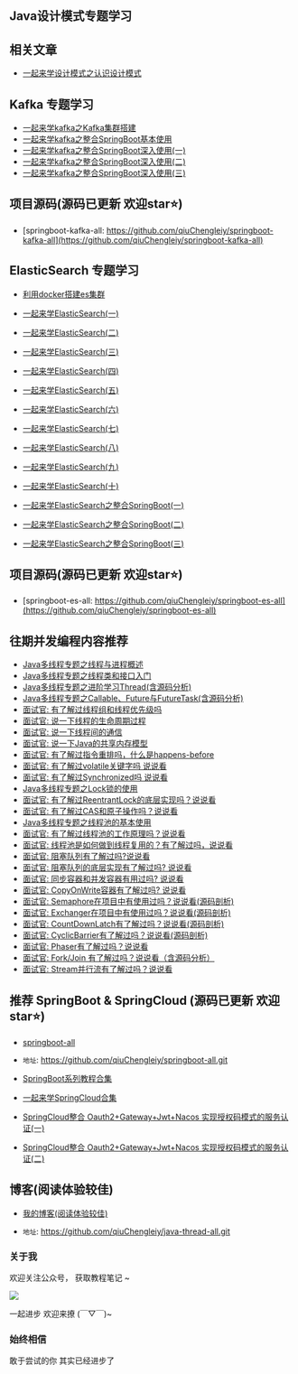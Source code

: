 ## Java设计模式专题学习

## 相关文章

- [一起来学设计模式之认识设计模式](https://mp.weixin.qq.com/s/1sFPpYKMYyRvKzU0EFse1A)


## Kafka 专题学习
- [一起来学kafka之Kafka集群搭建](https://mp.weixin.qq.com/s/XV2GUwz8mKSNmdI5YWwYVg)
- [一起来学kafka之整合SpringBoot基本使用](https://mp.weixin.qq.com/s/wgE21lrcjEYWP5-2kQeACA)
- [一起来学kafka之整合SpringBoot深入使用(一)](https://mp.weixin.qq.com/s/fI4KNz497qUYueWuOkoUNA)
- [一起来学kafka之整合SpringBoot深入使用(二)](https://mp.weixin.qq.com/s/xLkVTRn2OLcp9hblvw3Xvg)
- [一起来学kafka之整合SpringBoot深入使用(三)](https://mp.weixin.qq.com/s/8iVJ8nyRIpF1gnql1X6yVg)
## 项目源码(源码已更新 欢迎star⭐️)

- [springboot-kafka-all: https://github.com/qiuChengleiy/springboot-kafka-all](https://github.com/qiuChengleiy/springboot-kafka-all)

## ElasticSearch 专题学习

- [利用docker搭建es集群](https://mp.weixin.qq.com/s/Z6HhZWNbmUrp4kRn5EX3FA)
- [一起来学ElasticSearch(一)](https://mp.weixin.qq.com/s/UXDc2mmWlXHhn3R3D0rong)
- [一起来学ElasticSearch(二)](https://mp.weixin.qq.com/s/BBidY95hm1_sGNYYbJT10g)
- [一起来学ElasticSearch(三)](https://mp.weixin.qq.com/s/ItBixu4IN2vrEoFBuTIiMA)
- [一起来学ElasticSearch(四)](https://mp.weixin.qq.com/s/AWEjVAzFS76IDUcuoIJUFw)
- [一起来学ElasticSearch(五)](https://mp.weixin.qq.com/s/3xdqocmPmNRhmVl5C_FIOg)
- [一起来学ElasticSearch(六)](https://mp.weixin.qq.com/s/RJgZCA04v4bzLEbZn-Rc2Q)
- [一起来学ElasticSearch(七)](https://mp.weixin.qq.com/s/bZqDMPg-3yC7dI3hIuOLcA)
- [一起来学ElasticSearch(八)](https://mp.weixin.qq.com/s/JhkCoI6sNTvwlkRmS5psHg)
- [一起来学ElasticSearch(九)](https://mp.weixin.qq.com/s/rABSZhegOdQL7tEvF2bT0g)
- [一起来学ElasticSearch(十)](https://mp.weixin.qq.com/s/rCIoJkVpqcJpDJ0molBaGw)

- [一起来学ElasticSearch之整合SpringBoot(一)](https://mp.weixin.qq.com/s/Y1wiGPam81iD26KCu2bWKw)
- [一起来学ElasticSearch之整合SpringBoot(二)](https://mp.weixin.qq.com/s/gJ4ueNKr0RqYVe7541gbGA)
- [一起来学ElasticSearch之整合SpringBoot(三)](https://mp.weixin.qq.com/s/ngKMEzZJ59FiR4xnEzz-pA)

## 项目源码(源码已更新 欢迎star⭐️)

- [springboot-es-all: https://github.com/qiuChengleiy/springboot-es-all](https://github.com/qiuChengleiy/springboot-es-all)

## 往期并发编程内容推荐

- [Java多线程专题之线程与进程概述](https://mp.weixin.qq.com/s/PvFx7mm46bsFl94IUWZMUw)
- [Java多线程专题之线程类和接口入门](https://mp.weixin.qq.com/s/Uze3brfNfqMg8eGUqU0lHg)
- [Java多线程专题之进阶学习Thread(含源码分析)](https://mp.weixin.qq.com/s/R9MUmSmEF3HvNAV441rmrw)
- [Java多线程专题之Callable、Future与FutureTask(含源码分析)](https://mp.weixin.qq.com/s/qlKTI3VXBJfypy6XvFo0cg)
- [面试官: 有了解过线程组和线程优先级吗](https://mp.weixin.qq.com/s/obLO_Bmq9Uuy0VuF9z7NeA)
- [面试官: 说一下线程的生命周期过程](https://mp.weixin.qq.com/s/LsyduaUkTdeTaZ3S3phAIw)
- [面试官: 说一下线程间的通信](https://mp.weixin.qq.com/s/oKYUxw01YasA-sMFH8W3GQ)
- [面试官: 说一下Java的共享内存模型](https://mp.weixin.qq.com/s/-n0x_Amt4t4V30IIXj0FnA)
- [面试官: 有了解过指令重排吗，什么是happens-before](https://mp.weixin.qq.com/s/3nGVYKxaavweU40da96OMg)
- [面试官: 有了解过volatile关键字吗 说说看](https://mp.weixin.qq.com/s/uSDAw_X3R7X-f3TvqXDuzg)
- [面试官: 有了解过Synchronized吗 说说看](https://mp.weixin.qq.com/s/pY3A2iWb0derRXY2tx3SiQ)
- [Java多线程专题之Lock锁的使用](https://mp.weixin.qq.com/s/KtS0cnnWQZItcwGKYxJ6pw)
- [面试官: 有了解过ReentrantLock的底层实现吗？说说看](https://mp.weixin.qq.com/s/IErZZadVkqazjvUOibi-eQ)
- [面试官: 有了解过CAS和原子操作吗？说说看](https://mp.weixin.qq.com/s/Waw9C4QHWqOH5nOoHT6sEQ)
- [Java多线程专题之线程池的基本使用](https://mp.weixin.qq.com/s/7PHqofkjX_L4kHU1agTCfg)
- [面试官: 有了解过线程池的工作原理吗？说说看](https://mp.weixin.qq.com/s/mTrV4tr70zT-umtWtyyIiQ)
- [面试官: 线程池是如何做到线程复用的？有了解过吗，说说看](https://mp.weixin.qq.com/s/t1xU4rJFsHjzF9uWkXFjGA)
- [面试官: 阻塞队列有了解过吗?说说看](https://mp.weixin.qq.com/s/SeF4BnGzqg2ossG2fhlU_g)
- [面试官: 阻塞队列的底层实现有了解过吗? 说说看](https://mp.weixin.qq.com/s/zcc10wGeV0AkfH9OUmjL9g)
- [面试官: 同步容器和并发容器有用过吗? 说说看](https://mp.weixin.qq.com/s/4BbePlrfDbyOR7V8TK6nfw)
- [面试官: CopyOnWrite容器有了解过吗? 说说看](https://mp.weixin.qq.com/s/lE0BErDXLIFUGSiM-FWmPg)
- [面试官: Semaphore在项目中有使用过吗？说说看(源码剖析)](https://mp.weixin.qq.com/s/x_q0FQqsmP5ojQF4e6PXAg)
- [面试官: Exchanger在项目中有使用过吗？说说看(源码剖析)](https://mp.weixin.qq.com/s/4Ik4z_8gfzftLDb0FFW6tw)
- [面试官: CountDownLatch有了解过吗？说说看(源码剖析)](https://mp.weixin.qq.com/s/nABrvJ0A5NL0OqF_J6AIlA)
- [面试官: CyclicBarrier有了解过吗？说说看(源码剖析)](https://mp.weixin.qq.com/s/2Zoh3jUYnnL9TTj0kw8q3w)
- [面试官: Phaser有了解过吗？说说看](https://mp.weixin.qq.com/s/rAAc1UH-iP6ox4LpmBJvEQ)
- [面试官: Fork/Join 有了解过吗？说说看（含源码分析）](https://mp.weixin.qq.com/s/YESb3PH12jHAn8HSs_yQ9g)
- [面试官: Stream并行流有了解过吗？说说看](https://mp.weixin.qq.com/s/Nmexsl9RrHZudRBrU0b1FA)


## 推荐 SpringBoot & SpringCloud (源码已更新 欢迎star⭐️)

- [springboot-all](https://github.com/qiuChengleiy/springboot-all.git)

- ```地址```: https://github.com/qiuChengleiy/springboot-all.git

- [SpringBoot系列教程合集](https://mp.weixin.qq.com/s/FOTDTwNcVlW5yxSpwBf-aA)

- [一起来学SpringCloud合集](https://mp.weixin.qq.com/s/au2e3uXoCRAlEHHnoop2Cw)

- [SpringCloud整合 Oauth2+Gateway+Jwt+Nacos 实现授权码模式的服务认证(一)](https://mp.weixin.qq.com/s/TCHLaTywd2C_oSqUmZL6lw)
- [SpringCloud整合 Oauth2+Gateway+Jwt+Nacos 实现授权码模式的服务认证(二)](https://mp.weixin.qq.com/s/dlX1pXIT19nJWN6pvH3tgw)



## 博客(阅读体验较佳)

- [我的博客(阅读体验较佳)](https://www.qiuchenglei.top)


- ```地址```: https://github.com/qiuChengleiy/java-thread-all.git

### 关于我

欢迎关注公众号， 获取教程笔记 ~

![](https://www.qiuchenglei.top/img/wx.jpg)

一起进步 欢迎来撩 (￣▽￣)~


### 始终相信

敢于尝试的你 其实已经进步了



